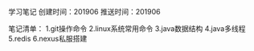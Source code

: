 学习笔记
创建时间：201906
推送时间：201906

笔记清单：
1.git操作命令
2.linux系统常用命令
3.java数据结构
4.java多线程
5.redis
6.nexus私服搭建
